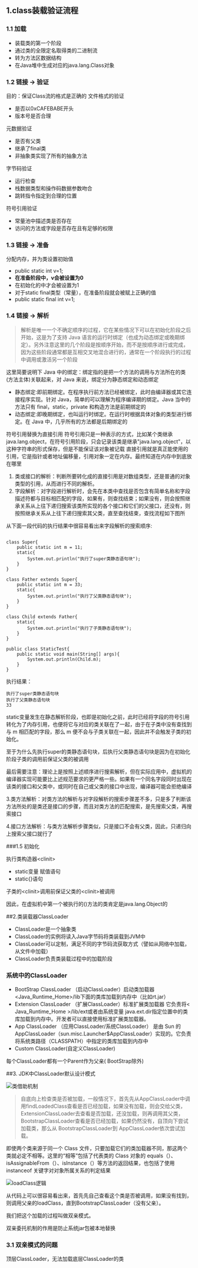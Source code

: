 ## 1.class装载验证流程

### 1.1 加载
- 装载类的第一个阶段
- 通过类的全限定名取得类的二进制流
- 转为方法区数据结构
- 在Java堆中生成对应的java.lang.Class对象

### 1.2 链接 -> 验证
目的：保证Class流的格式是正确的
文件格式的验证
- 是否以0xCAFEBABE开头
- 版本号是否合理

元数据验证

- 是否有父类
- 继承了final类
- 非抽象类实现了所有的抽象方法

字节码验证

- 运行检查
- 栈数据类型和操作码数据参数吻合
- 跳转指令指定到合理的位置

符号引用验证

- 常量池中描述类是否存在
- 访问的方法或字段是否存在且有足够的权限

### 1.3 链接 -> 准备

分配内存，并为类设置初始值

- public static int v=1;
- **在准备阶段中，v会被设置为0**
- 在初始化的<clinit>中才会被设置为1
- 对于static final类型（常量），在准备阶段就会被赋上正确的值
- public static final  int v=1;

### 1.4 链接 -> 解析

>解析是唯一一个不确定顺序的过程，它在某些情况下可以在初始化阶段之后开始，这是为了支持 Java 语言的运行时绑定（也成为动态绑定或晚期绑定）。另外注意这里的几个阶段是按顺序开始，而不是按顺序进行或完成，因为这些阶段通常都是互相交叉地混合进行的，通常在一个阶段执行的过程中调用或激活另一个阶段

这里简要说明下 Java 中的绑定：绑定指的是把一个方法的调用与方法所在的类(方法主体)关联起来，对 Java 来说，绑定分为静态绑定和动态绑定

- 静态绑定:即前期绑定。在程序执行前方法已经被绑定，此时由编译器或其它连接程序实现。针对 Java，简单的可以理解为程序编译期的绑定。Java 当中的方法只有 final，static，private 和构造方法是前期绑定的
- 动态绑定:即晚期绑定，也叫运行时绑定。在运行时根据具体对象的类型进行绑定。在 Java 中，几乎所有的方法都是后期绑定的

符号引用替换为直接引用
符号引用只是一种表示的方式，比如某个类继承java.lang.object，在符号引用阶段，只会记录该类是继承"java.lang.object"，以这种字符串的形式保存，但是不能保证该对象被记载
直接引用就是真正能使用的引用，它是指针或者地址偏移量，引用对象一定在内存。最终知道在内存中到底放在哪里

1. 类或接口的解析：判断所要转化成的直接引用是对数组类型，还是普通的对象类型的引用，从而进行不同的解析。
2. 字段解析：对字段进行解析时，会先在本类中查找是否包含有简单名称和字段描述符都与目标相匹配的字段，如果有，则查找结束；如果没有，则会按照继承关系从上往下递归搜索该类所实现的各个接口和它们的父接口，还没有，则按照继承关系从上往下递归搜索其父类，直至查找结束，查找流程如下图所

从下面一段代码的执行结果中很容易看出来字段解析的搜索顺序:

```

class Super{
    public static int m = 11;
    static{
        System.out.println("执行了super类静态语句块");
    }
}

class Father extends Super{
    public static int m = 33;
    static{
        System.out.println("执行了父类静态语句块");
    }
}

class Child extends Father{
    static{
        System.out.println("执行了子类静态语句块");
    }
}

public class StaticTest{
    public static void main(String[] args){
        System.out.println(Child.m);
    }
}
```

执行结果：
```
执行了super类静态语句块
执行了父类静态语句块
33
```

static变量发生在静态解析阶段，也即是初始化之前，此时已经将字段的符号引用转化为了内存引用，也便将它与对应的类关联在了一起，由于在子类中没有查找到与 m 相匹配的字段，那么 m 便不会与子类关联在一起，因此并不会触发子类的初始化。

至于为什么先执行super的类静态语句块，后执行父类静态语句块是因为在初始化阶段子类的<clinit>调用前保证父类的<clinit>被调用

最后需要注意：理论上是按照上述顺序进行搜索解析，但在实际应用中，虚拟机的编译器实现可能要比上述规范要求的更严格一些。如果有一个同名字段同时出现在该类的接口和父类中，或同时在自己或父类的接口中出现，编译器可能会拒绝编译

3.类方法解析：对类方法的解析与对字段解析的搜索步骤差不多，只是多了判断该方法所处的是类还是接口的步骤，而且对类方法的匹配搜索，是先搜索父类，再搜索接口

4.接口方法解析：与类方法解析步骤类似，只是接口不会有父类，因此，只递归向上搜索父接口就行了


###1.5 初始化

执行类构造器<clinit\>

- static变量 赋值语句
- static{}语句

子类的<clinit\>调用前保证父类的<clinit\>被调用

因此，在虚拟机中第一个被执行的()方法的类肯定是java.lang.Object的


##2.类装载器ClassLoader

- ClassLoader是一个抽象类
- ClassLoader的实例将读入Java字节码将类装载到JVM中
- ClassLoader可以定制，满足不同的字节码流获取方式（譬如从网络中加载，从文件中加载）
- ClassLoader负责类装载过程中的加载阶段

### 系统中的ClassLoader

- BootStrap ClassLoader （启动ClassLoader）启动类加载器
  <Java_Runtime_Home>/lib下面的类库加载到内存中（比如rt.jar）
- Extension ClassLoader （扩展ClassLoader）标准扩展类加载器
  它负责将< Java_Runtime_Home >/lib/ext或者由系统变量 java.ext.dir指定位置中的类库加载到内存中。开发者可以直接使用标准扩展类加载器。
- App ClassLoader （应用ClassLoader/系统ClassLoader）
  是由 Sun 的 AppClassLoader（sun.misc.Launcher$AppClassLoader）实现的。它负责将系统类路径（CLASSPATH）中指定的类库加载到内存中
- Custom ClassLoader(自定义ClassLoader)

每个ClassLoader都有一个Parent作为父亲( BootStrap除外)

##3. JDK中ClassLoader默认设计模式

![类借助机制](http://static.oschina.net/uploads/space/2016/0316/212258_QZKD_2243330.gif)

>自底向上检查类是否被加载，一般情况下，首先先从AppClassLoader中调用findLoadedClass查看是否已经加载，如果没有加载，则会交给父类，ExtensionClassLoader去查看是否加载，还没加载，则再调用其父类，BootstrapClassLoader查看是否已经加载，如果仍然没有，自顶向下尝试加载类，那么从 BootstrapClassLoader到 AppClassLoader依次尝试加载。

即使两个类来源于同一个 Class 文件，只要加载它们的类加载器不同，那这两个类就必定不相等。这里的“相等”包括了代表类的 Class 对象的 equals（）、isAssignableFrom（）、isInstance（）等方法的返回结果，也包括了使用 instanceof 关键字对对象所属关系的判定结果

![loadClass逻辑](http://static.oschina.net/uploads/space/2016/0316/213417_1fRE_2243330.gif)

从代码上可以很容易看出来，首先先自己查看这个类是否被调用，如果没有找到，则调用父亲的loadClass，直到BootstrapClassLoader（没有父亲）。

我们把这个加载的过程叫做双亲模式。

双亲委托机制的作用是防止系统jar包被本地替换

### 3.1 双亲模式的问题

顶层ClassLoader，无法加载底层ClassLoader的类
